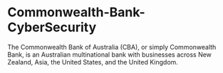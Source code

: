# Commonwealth-Bank-CyberSecurity
The Commonwealth Bank of Australia (CBA), or simply Commonwealth Bank, is an Australian multinational bank with businesses across New Zealand, Asia, the United States, and the United Kingdom.
